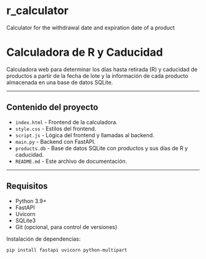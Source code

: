 # r_calculator
Calculator for the withdrawal date and expiration date of a product

# Calculadora de R y Caducidad

Calculadora web para determinar los días hasta retirada (R) y caducidad de productos a partir de la fecha de lote y la información de cada producto almacenada en una base de datos SQLite.

---

## **Contenido del proyecto**

- `index.html` - Frontend de la calculadora.
- `style.css` - Estilos del frontend.
- `script.js` - Lógica del frontend y llamadas al backend.
- `main.py` - Backend con FastAPI.
- `products.db` - Base de datos SQLite con productos y sus días de R y caducidad.
- `README.md` - Este archivo de documentación.

---

## **Requisitos**

- Python 3.9+
- FastAPI
- Uvicorn
- SQLite3
- Git (opcional, para control de versiones)

Instalación de dependencias:
```bash
pip install fastapi uvicorn python-multipart
